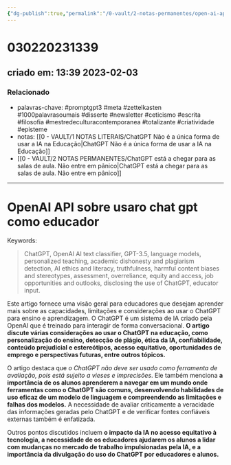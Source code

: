 ```yaml
---
{"dg-publish":true,"permalink":"/0-vault/2-notas-permanentes/open-ai-api-sobre-usaro-chat-gpt-como-educador/","tags":["permanente","promptgpt3","meta","zettelkasten","1000palavrasoumais","disserte","newsletter","ceticismo","escrita","filosofia","mestredeculturacontemporanea","totalizante","criatividade","episteme"],"dgHomeLink":true,"dgShowLocalGraph":true,"dgShowFileTree":true,"dgEnableSearch":true}
---
```


# 030220231339

## criado em: 13:39 2023-02-03

### Relacionado

- palavras-chave: #promptgpt3 #meta #zettelkasten #1000palavrasoumais #disserte #newsletter #ceticismo #escrita #filosofia #mestredeculturacontemporanea #totalizante #criatividade #episteme 
- notas: [[0 - VAULT/1 NOTAS LITERAIS/ChatGPT Não é a única forma de usar a IA na Educação\|ChatGPT Não é a única forma de usar a IA na Educação]]
- [[0 - VAULT/2 NOTAS PERMANENTES/ChatGPT está a chegar para as salas de aula. Não entre em pânico\|ChatGPT está a chegar para as salas de aula. Não entre em pânico]]
---

# OpenAI API sobre usaro chat gpt como educador


Keywords: 

>ChatGPT, OpenAI AI text classifier, GPT-3.5, language models, personalized teaching, academic dishonesty and plagiarism detection, AI ethics and literacy, truthfulness, harmful content biases and stereotypes, assessment, overreliance, equity and access, job opportunities and outlooks, disclosing the use of ChatGPT, educator input.

Este artigo fornece uma visão geral para educadores que desejam aprender mais sobre as capacidades, limitações e considerações ao usar o ChatGPT para ensino e aprendizagem. O ChatGPT é um sistema de IA criado pela OpenAI que é treinado para interagir de forma conversacional. **O artigo discute várias considerações ao usar o ChatGPT na educação, como personalização do ensino, detecção de plágio, ética da IA, confiabilidade, conteúdo prejudicial e estereótipos, acesso equitativo, oportunidades de emprego e perspectivas futuras, entre outros tópicos.**

O artigo destaca que *o ChatGPT não deve ser usado como ferramenta de avaliação, pois está sujeito a vieses e imprecisões*. Ele também menciona **a importância de os alunos aprenderem a navegar em um mundo onde ferramentas como o ChatGPT são comuns, desenvolvendo habilidades de uso eficaz de um modelo de linguagem e compreendendo as limitações e falhas dos modelos.** A necessidade de avaliar criticamente a veracidade das informações geradas pelo ChatGPT e de verificar fontes confiáveis externas também é enfatizada.

Outros pontos discutidos incluem **o impacto da IA no acesso equitativo à tecnologia, a necessidade de os educadores ajudarem os alunos a lidar com mudanças no mercado de trabalho impulsionadas pela IA, e a importância da divulgação do uso do ChatGPT por educadores e alunos.**


